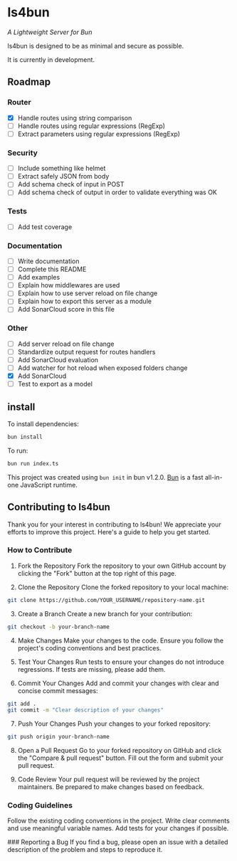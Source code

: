 # ls4bun
*A Lightweight Server for Bun*

ls4bun is designed to be as minimal and secure as possible.

It is currently in development.

## Roadmap

### Router
- [X] Handle routes using string comparison
- [ ] Handle routes using regular expressions (RegExp)
- [ ] Extract parameters using regular expressions (RegExp)

### Security
- [ ] Include something like helmet
- [ ] Extract safely JSON from body
- [ ] Add schema check of input in POST
- [ ] Add schema check of output in order to validate everything was OK

### Tests
- [ ] Add test coverage

### Documentation
- [ ] Write documentation
- [ ] Complete this README
- [ ] Add examples
- [ ] Explain how middlewares are used
- [ ] Explain how to use server reload on file change
- [ ] Explain how to export this server as a module
- [ ] Add SonarCloud score in this file

### Other
- [ ] Add server reload on file change
- [ ] Standardize output request for routes handlers
- [ ] Add SonarCloud evaluation
- [ ] Add watcher for hot reload when exposed folders change
- [X] Add SonarCloud
- [ ] Test to export as a model

## install
To install dependencies:

```bash
bun install
```

To run:

```bash
bun run index.ts
```

This project was created using `bun init` in bun v1.2.0. [Bun](https://bun.sh) is a fast all-in-one JavaScript runtime.


## Contributing to ls4bun
Thank you for your interest in contributing to ls4bun! We appreciate your efforts to improve this project. Here's a guide to help you get started.

### How to Contribute
1. Fork the Repository
Fork the repository to your own GitHub account by clicking the "Fork" button at the top right of this page.

2. Clone the Repository
Clone the forked repository to your local machine:
```bash
git clone https://github.com/YOUR_USERNAME/repository-name.git
```

3. Create a Branch
Create a new branch for your contribution:
```bash
git checkout -b your-branch-name
```

4. Make Changes
Make your changes to the code. Ensure you follow the project's coding conventions and best practices.

5. Test Your Changes
Run tests to ensure your changes do not introduce regressions. If tests are missing, please add them.

6. Commit Your Changes
Add and commit your changes with clear and concise commit messages:
```bash
git add .
git commit -m "Clear description of your changes"
```

7. Push Your Changes
Push your changes to your forked repository:
```bash
git push origin your-branch-name
```

8. Open a Pull Request
Go to your forked repository on GitHub and click the "Compare & pull request" button. Fill out the form and submit your pull request.

9. Code Review
Your pull request will be reviewed by the project maintainers. Be prepared to make changes based on feedback.

### Coding Guidelines
Follow the existing coding conventions in the project.
Write clear comments and use meaningful variable names.
Add tests for your changes if possible.

### Reporting a Bug
If you find a bug, please open an issue with a detailed description of the problem and steps to reproduce it.